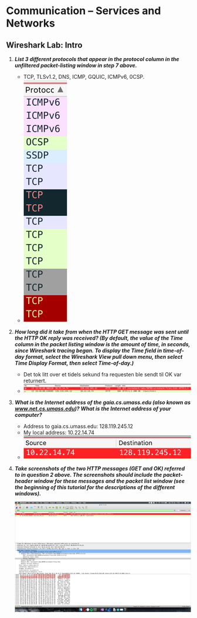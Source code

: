 # Communication – Services and Networks
## Wireshark Lab: Intro

1. ***List 3 different protocols that appear in the protocol column in the unfiltered
packet-listing window in step 7 above.***

    -  TCP, TLSv1.2, DNS, ICMP, GQUIC, ICMPv6, 0CSP.
    - ![Protocols](./images/Lab1Protocols.png)

2. ***How long did it take from when the HTTP GET message was sent until the
HTTP OK reply was received? (By default, the value of the Time column in the
packet listing window is the amount of time, in seconds, since Wireshark
tracing began. To display the Time field in time-of-day format, select the
Wireshark View pull down menu, then select Time Display Format, then select
Time-of-day.)***

    - Det tok litt over et tidels sekund fra requesten ble sendt til OK var returnert.
    - ![Status code OK](./images/HTTP_OK_Reply.png)

3. ***What is the Internet address of the gaia.cs.umass.edu (also known as
www.net.cs.umass.edu)? What is the Internet address of your computer?***

    - Address to gaia.cs.umass.edu: 128.119.245.12
    - My local address: 10.22.14.74
    - ![Addresses](./images/Addresses.png)


4. ***Take screenshots of the two HTTP messages (GET and OK) referred to in
question 2 above. The screenshots should include the packet-header window for
these messages and the packet list window (see the beginning of this tutorial for
the descriptions of the different windows).***

    ![Addresses](./images/AllInfo.png)